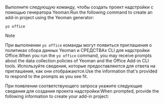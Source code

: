 <span data-ttu-id="b75b2-101">Выполните следующую команду, чтобы создать проект надстройки с помощью генератора Yeoman:</span><span class="sxs-lookup"><span data-stu-id="b75b2-101">Run the following command to create an add-in project using the Yeoman generator:</span></span> 

```command&nbsp;line
yo office
```

> [!NOTE]
> <span data-ttu-id="b75b2-102">При выполнении `yo office` команды могут появиться приглашения о политиках сбора данных Yeoman и СРЕДСТВАх CLI для надстройки Office.</span><span class="sxs-lookup"><span data-stu-id="b75b2-102">When you run the `yo office` command, you may receive prompts about the data collection policies of Yeoman and the Office Add-in CLI tools.</span></span> <span data-ttu-id="b75b2-103">Используйте сведения, которые предоставляются для ответа на приглашения, как они отображаются.</span><span class="sxs-lookup"><span data-stu-id="b75b2-103">Use the information that's provided to respond to the prompts as you see fit.</span></span>

<span data-ttu-id="b75b2-104">При появлении соответствующего запроса укажите следующие сведения для создания проекта надстройки:</span><span class="sxs-lookup"><span data-stu-id="b75b2-104">When prompted, provide the following information to create your add-in project:</span></span>
